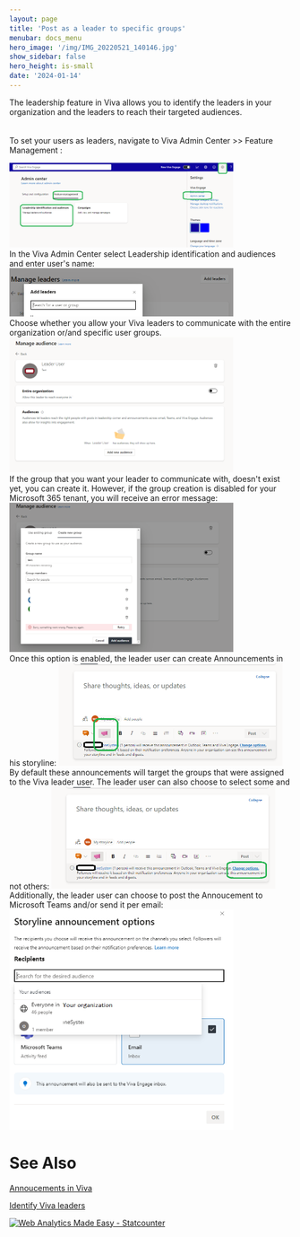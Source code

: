 ```yaml
---
layout: page
title: 'Post as a leader to specific groups'
menubar: docs_menu
hero_image: '/img/IMG_20220521_140146.jpg'
show_sidebar: false
hero_height: is-small
date: '2024-01-14'
---
```



The leadership feature in Viva allows you to identify the leaders in your organization and the leaders to reach their targeted audiences.
<br/><br/><br/>
To set your users as leaders, navigate to Viva Admin Center >> Feature Management :

 <img src="/articles/images/Github-VivaLeadership.png" width="400">

<br/>
In the Viva Admin Center select Leadership identification and audiences and enter user's name:

<img src="/articles/images/Github-VivaLeadership2.png" width="400">

<br/>
Choose whether you allow your Viva leaders to communicate with the entire organization or/and specific user groups.

<img src="/articles/images/Github-VivaLeadership3.png" width="400">

<br/>
If the group that you want your leader to communicate with, doesn't exist yet, you can create it. However, if the group creation is disabled for your Microsoft 365 tenant, you will receive an error message:

<img src="/articles/images/Github-VivaLeadership4.png" width="400">


<br/>
Once this option is enabled, the leader user can create Announcements in his storyline:

<img src="/articles/images/Github-VivaLeadership5.png" width="400">


<br/>
By default these announcements will target the groups that were assigned to the Viva leader user. The leader user can also choose to select some and not others:

<img src="/articles/images/Github-VivaLeadership6.png" width="400">

<br/>
Additionally, the leader user can choose to post the Annoucement to Microsoft Teams and/or send it per email:

<img src="/articles/images/Github-VivaLeadership7.png" width="400">




 <h1>See Also</h1>
<a href="https://learn.microsoft.com/en-us/viva/connections/announcements-viva-connections">Annoucements in Viva</a>

<a href="https://learn.microsoft.com/en-us/viva/engage/leadership-identification">Identify Viva leaders</a>


<!-- Default Statcounter code for Post as viva leader
https://powershellscripts.github.io/articles/en/Viva/Post%20as%20a%20leader%20to%20specific%20g
-->
<script type="text/javascript">
var sc_project=12957424; 
var sc_invisible=1; 
var sc_security="d42fc81b"; 
</script>
<script type="text/javascript"
src="https://www.statcounter.com/counter/counter.js"
async></script>
<noscript><div class="statcounter"><a title="Web Analytics
Made Easy - Statcounter" href="https://statcounter.com/"
target="_blank"><img class="statcounter"
src="https://c.statcounter.com/12957424/0/d42fc81b/1/"
alt="Web Analytics Made Easy - Statcounter"
referrerPolicy="no-referrer-when-downgrade"></a></div></noscript>
<!-- End of Statcounter Code -->
